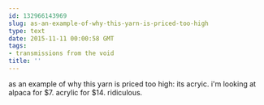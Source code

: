 ```yaml
---
id: 132966143969
slug: as-an-example-of-why-this-yarn-is-priced-too-high
type: text
date: 2015-11-11 00:00:58 GMT
tags:
- transmissions from the void
title: ''
---
```

as an example of why this yarn is priced too high: its acryic. i'm looking at alpaca for $7. acrylic for $14. ridiculous.